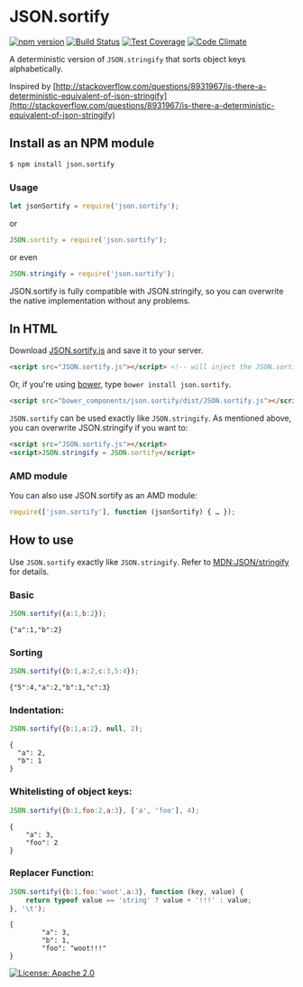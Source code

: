 JSON.sortify
=====
[![npm version](https://img.shields.io/npm/v/json.sortify.svg)](https://www.npmjs.com/package/json.sortify)
[![Build Status](https://img.shields.io/travis/ThomasR/JSON.sortify.svg)](https://travis-ci.org/ThomasR/JSON.sortify)
[![Test Coverage](https://img.shields.io/codeclimate/coverage/github/ThomasR/JSON.sortify.svg)](https://codeclimate.com/github/ThomasR/JSON.sortify/coverage)
[![Code Climate](https://img.shields.io/codeclimate/github/ThomasR/JSON.sortify.svg)](https://codeclimate.com/github/ThomasR/JSON.sortify/code)

A deterministic version of `JSON.stringify` that sorts object keys alphabetically.

Inspired by [http://stackoverflow.com/questions/8931967/is-there-a-deterministic-equivalent-of-json-stringify](http://stackoverflow.com/questions/8931967/is-there-a-deterministic-equivalent-of-json-stringify)


## Install as an NPM module

```bash
$ npm install json.sortify
```

### Usage

```JavaScript
let jsonSortify = require('json.sortify');
```

or

```JavaScript
JSON.sortify = require('json.sortify');
```

or even
```JavaScript
JSON.stringify = require('json.sortify');
```

JSON.sortify is fully compatible with JSON.stringify, so you can overwrite the native implementation without any problems.

## In HTML

Download [JSON.sortify.js](dist/JSON.sortify.js) and save it to your server.

```html
<script src="JSON.sortify.js"></script> <!-- will inject the JSON.sortify() function -->
```

Or, if you're using [bower](http://bower.io/), type `bower install json.sortify`.

```html
<script src="bower_components/json.sortify/dist/JSON.sortify.js"></script>
```

`JSON.sortify` can be used exactly like `JSON.stringify`. As mentioned above, you can overwrite JSON.stringify if you want to:

```html
<script src="JSON.sortify.js"></script>
<script>JSON.stringify = JSON.sortify</script>
```

### AMD module

You can also use JSON.sortify as an AMD module:

```JavaScript
require(['json.sortify'], function (jsonSortify) { … });
```

## How to use

Use `JSON.sortify` exactly like `JSON.stringify`. Refer to [MDN:JSON/stringify](https://developer.mozilla.org/en-US/docs/Web/JavaScript/Reference/Global_Objects/JSON/stringify) for details.

### Basic

```JavaScript
JSON.sortify({a:1,b:2});
```
```Text
{"a":1,"b":2}
```


### Sorting

```JavaScript
JSON.sortify({b:1,a:2,c:3,5:4});
```
```Text
{"5":4,"a":2,"b":1,"c":3}
```


### Indentation:

```JavaScript
JSON.sortify({b:1,a:2}, null, 2);
```
```Text
{
  "a": 2,
  "b": 1
}
```


### Whitelisting of object keys:

```JavaScript
JSON.sortify({b:1,foo:2,a:3}, ['a', 'foo'], 4);
```
```Text
{
    "a": 3,
    "foo": 2
}
```


### Replacer Function:

```JavaScript
JSON.sortify({b:1,foo:'woot',a:3}, function (key, value) {
    return typeof value == 'string' ? value + '!!!' : value;
}, '\t');
```
```Text
{
        "a": 3,
        "b": 1,
        "foo": "woot!!!"
}
```


[![License: Apache 2.0](https://img.shields.io/github/license/ThomasR/JSON.sortify.svg)](LICENSE)
